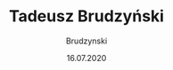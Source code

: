 ---
title: "Tadeusz Brudzyński"
episode: 2
author: "Brudzynski"
date: "16.07.2020"
description: '„Pochodził z rodziny ziemiańskiej z bogatymi tradycjami” – mówi była żona Małgorzata Brudzyńska.'
page: "podcast_Brudzynski_2"
unpublished: true
unpublished_episode: "Drugi"
---